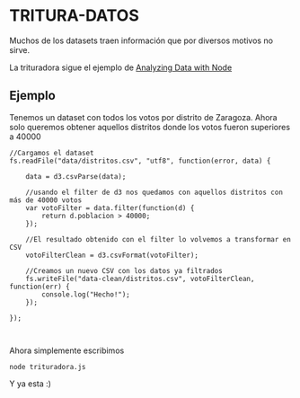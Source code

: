 # TRITURA-DATOS

Muchos de los datasets traen información que por diversos motivos no sirve.

La trituradora sigue el ejemplo de [Analyzing Data with Node
](http://learnjsdata.com/node.html)

## Ejemplo

Tenemos un dataset con todos los votos por distrito de Zaragoza. Ahora solo queremos obtener aquellos distritos donde los votos fueron superiores a 40000

```
//Cargamos el dataset
fs.readFile("data/distritos.csv", "utf8", function(error, data) {

    data = d3.csvParse(data);

    //usando el filter de d3 nos quedamos con aquellos distritos con más de 40000 votos
    var votoFilter = data.filter(function(d) {
        return d.poblacion > 40000;
    });

    //El resultado obtenido con el filter lo volvemos a transformar en CSV
    votoFilterClean = d3.csvFormat(votoFilter);

    //Creamos un nuevo CSV con los datos ya filtrados
    fs.writeFile("data-clean/distritos.csv", votoFilterClean, function(err) {
        console.log("Hecho!");
    });

});



```

Ahora simplemente escribimos

```
node trituradora.js
```

Y ya esta :)
